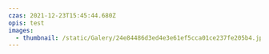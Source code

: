 ```yaml
---
czas: 2021-12-23T15:45:44.680Z
opis: test
images:
  - thumbnail: /static/Galery/24e84486d3ed4e3e61ef5cca01ce237fe205b4.jpg
---
```

